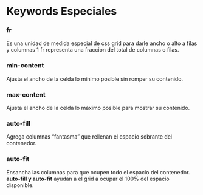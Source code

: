 # Keywords Especiales

### fr
Es una unidad de medida especial de css grid para darle ancho o alto a filas y columnas 1 fr representa una fraccion del total de columnas o filas.

### min-content
Ajusta el ancho de la celda lo mínimo posible sin romper su contenido.

### max-content
Ajusta el ancho de la celda lo máximo posible para mostrar su contenido.

### auto-fill
Agrega columnas “fantasma” que rellenan el espacio sobrante del contenedor.

### auto-fit
Ensancha las columnas para que ocupen todo el espacio del contenedor.
**auto-fill y auto-fit** ayudan a el grid a ocupar el 100% del espacio disponible.


